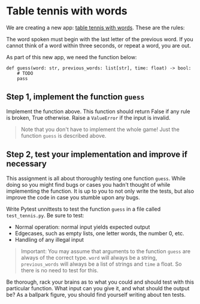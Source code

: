 # Table tennis with words

We are creating a new app: [table tennis with words](https://youtu.be/Wu1kSXpVV8Y?t=2319). These are the rules:

The word spoken must begin with the last letter of the previous word. If you cannot think of a word within three seconds, or repeat a word, you are out.

As part of this new app, we need the function below:

    def guess(word: str, previous_words: list[str], time: float) -> bool:
        # TODO
        pass

## Step 1, implement the function `guess`

Implement the function above. This function should return False if any rule is broken, True otherwise. Raise a `ValueError` if the input is invalid.

> Note that you don't have to implement the whole game! Just the function `guess` is described above.

## Step 2, test your implementation and improve if necessary

This assignment is all about thoroughly testing one function `guess`. While doing so you might find bugs or cases you hadn't thought of while implementing the function. It is up to you to not only write the tests, but also improve the code in case you stumble upon any bugs.

Write Pytest unnittests to test the function `guess` in a file called `test_tennis.py`. Be sure to test:

- Normal operation: normal input yields expected output
- Edgecases, such as empty lists, one letter words, the number 0, etc.
- Handling of any illegal input

> Important: You may assume that arguments to the function `guess` are always of the correct type. `word` will always be a string, `previous_words` will always be a list of strings and `time` a float. So there is no need to test for this.

Be thorough, rack your brains as to what you could and should test with this particular function. What input can you give it, and what should the output be? As a ballpark figure, you should find yourself writing about ten tests.
